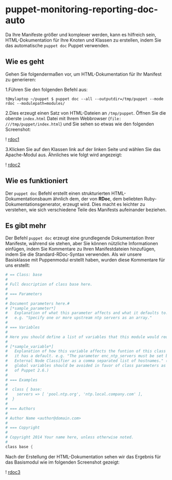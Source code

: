 
# puppet-monitoring-reporting-doc-auto

Da Ihre Manifeste größer und komplexer werden, kann es hilfreich sein, HTML-Dokumentation für Ihre Knoten und Klassen zu erstellen, indem Sie das automatische `puppet doc` Puppet verwenden.

## Wie es geht

Gehen Sie folgendermaßen vor, um HTML-Dokumentation für Ihr Manifest zu generieren:

1.Führen Sie den folgenden Befehl aus:

`t@mylaptop ~/puppet $ puppet doc --all --outputdir=/tmp/puppet --mode rdoc --modulepath=modules/`

2.Dies erzeugt einen Satz von HTML-Dateien an `/tmp/puppet`. Öffnen Sie die oberste `index.html` Datei mit Ihrem Webbrowser (`file: ///tmp/puppet/index.html`) und Sie sehen so etwas wie den folgenden Screenshot:

! [rdoc1](https://www.packtpub.com/graphics/9781788297615/graphics/B03643_10_01.jpg)

3.Klicken Sie auf den Klassen link auf der linken Seite und wählen Sie das Apache-Modul aus. Ähnliches wie folgt wird angezeigt:

! [rdoc2](https://www.packtpub.com/graphics/9781788297615/graphics/B03643_10_02.jpg)

## Wie es funktioniert

Der `puppet doc` Befehl erstellt einen strukturierten HTML-Dokumentationsbaum ähnlich dem, der von **RDoc**, dem beliebten Ruby-Dokumentationsgenerator, erzeugt wird. Dies macht es leichter zu verstehen, wie sich verschiedene Teile des Manifests aufeinander beziehen.

## Es gibt mehr

Der Befehl `puppet doc` erzeugt eine grundlegende Dokumentation Ihrer Manifeste, während sie stehen, aber Sie können nützliche Informationen einfügen, indem Sie Kommentare zu Ihren Manifestdateien hinzufügen, indem Sie die Standard-RDoc-Syntax verwenden. Als wir unsere Basisklasse mit Puppenmodul erstellt haben, wurden diese Kommentare für uns erstellt:

```s
# == Class: base
#
# Full description of class base here.
#
# === Parameters
#
# Document parameters here.#
# [*sample_parameter*]
#   Explanation of what this parameter affects and what it defaults to.
#   e.g. "Specify one or more upstream ntp servers as an array."
#
# === Variables
#
# Here you should define a list of variables that this module would require.
#
# [*sample_variable*]
#   Explanation of how this variable affects the funtion of this class and if
#   it has a default. e.g. "The parameter enc_ntp_servers must be set by the
#   External Node Classifier as a comma separated list of hostnames." (Note,
#   global variables should be avoided in favor of class parameters as
#   of Puppet 2.6.)
#
# === Examples
#
#  class { base:
#    servers => [ 'pool.ntp.org', 'ntp.local.company.com' ],
#  }
#
# === Authors
#
# Author Name <author@domain.com>
#
# === Copyright
#
# Copyright 2014 Your name here, unless otherwise noted.
#
class base {
```

Nach der Erstellung der HTML-Dokumentation sehen wir das Ergebnis für das Basismodul wie im folgenden Screenshot gezeigt:

! [rdoc3](https://www.packtpub.com/graphics/9781788297615/graphics/B03643_10_03.jpg)

